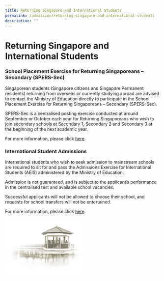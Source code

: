 ```yaml
---
title: Returning Singapore and International Students
permalink: /admission/returning-singapore-and-international-students
description: ""
---
```

# **Returning Singapore and International Students**

### School Placement Exercise for Returning Singaporeans – Secondary (SPERS-Sec)

Singaporean students (Singapore citizens and Singapore Permanent residents) returning from overseas or currently studying abroad are advised to contact the Ministry of Education directly to participate in the School Placement Exercise for Returning Singaporeans – Secondary (SPERS-Sec).

SPERS-Sec is a centralised posting exercise conducted at around September or October each year for Returning Singaporeans who wish to join secondary schools at Secondary 1, Secondary 2 and Secondary 3 at the beginning of the next academic year.

For more information, please click [here](https://www.moe.gov.sg/returning-singaporeans/secondary).

### International Student Admissions

International students who wish to seek admission to mainstream schools are required to sit for and pass the Admissions Exercise for International Students (AEIS) administered by the Ministry of Education.  

Admission is not guaranteed, and is subject to the applicant’s performance in the centralised test and available school vacancies.

Successful applicants will not be allowed to choose their school, and requests for school transfers will not be entertained.

For more information, please click [here](https://www.moe.gov.sg/international-students).

<img src="/images/pavilion.png" 
     style="width:50%">